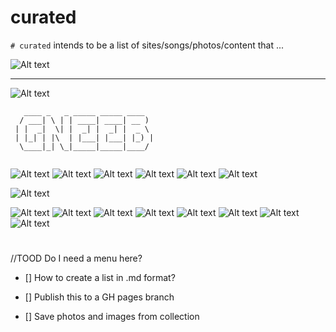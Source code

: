 # curated

`# curated` intends to be a list of sites/songs/photos/content that ...

![Alt text](images/code.png)

---
![Alt text](images/tello-2020-12-26_115410.jpeg)

```
   ____ _   _ _____ _____ ____  
  / ___| \ | | ____| ____| __ ) 
 | |  _|  \| |  _| |  _| |  _ \ 
 | |_| | |\  | |___| |___| |_) |
  \____|_| \_|_____|_____|____/ 
                                
```


![Alt text](images/club_side.jpg)
![Alt text](images/DALL%C2%B7E%202022-11-21%2022.0928%20-%203%20blockchain%20enthusiasts%20sitting%20by%20Berlin%20canal%20drinking%20craft%20beer%20in%20the%20year%202041%20on%20a%20psychedelic%20background.png)
![Alt text](images/dalle2_harry.png)
![Alt text](images/FOTOIMPEX13.jpg)
![Alt text](images/job_desc.png)
![Alt text](images/interrobang.png)

![Alt text](images/tello-2020-12-26_115323.jpeg)

![Alt text](images/FOTOIMPEX16.jpg)
![Alt text](images/Julia%20at%20-0.05728,%200.64964.jpeg)
![Alt text](images/pop.png)
![Alt text](images/FOTOIMPEX12.jpg)
![Alt text](images/Moufarrege_Image-2.jpeg)
![Alt text](images/MainDeck.jpg)
![Alt text](images/Screenshot-20220713141516-1866x1006.png)
![Alt text](images/DALL%C2%B7E%202022-11-21%2022.12.26%20-%20We%20are%20living%20in%20the%20future%20in%20the%20style%20of%20dall-e.png)
#
//TOOD
 Do I need a menu here?
- []  How to create a list in .md format? 

- []  Publish this to a GH pages branch 

- []  Save photos and images from collection


